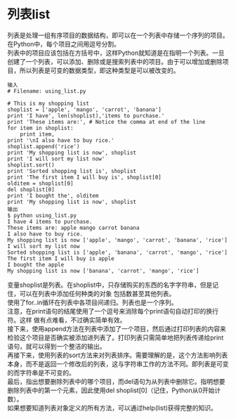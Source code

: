 # 列表list
列表是处理一组有序项目的数据结构，即可以在一个列表中存储一个序列的项目。在Python中，每个项目之间用逗号分割。  
列表中的项目应该包括在方括号中，这样Python就知道是在指明一个列表。一旦创建了一个列表，可以添加、删除或是搜索列表中的项目。由于可以增加或删除项目，所以列表是可变的数据类型，即这种类型是可以被改变的。

	输入
	# Filename: using_list.py

	# This is my shopping list
	shoplist = ['apple', 'mango', 'carrot', 'banana']
	print 'I have', len(shoplist),'items to purchase.'
	print 'These items are:', # Notice the comma at end of the line
	for item in shoplist:
		print item,
	print '\nI also have to buy rice.'
	shoplist.append('rice')
	print 'My shopping list is now', shoplist
	print 'I will sort my list now'
	shoplist.sort()
	print 'Sorted shopping list is', shoplist
	print 'The first item I will buy is', shoplist[0]
	olditem = shoplist[0]
	del shoplist[0]
	print 'I bought the', olditem
	print 'My shopping list is now', shoplist
	输出
	$ python using_list.py
	I have 4 items to purchase.
	These items are: apple mango carrot banana
	I also have to buy rice.
	My shopping list is now ['apple', 'mango', 'carrot', 'banana', 'rice']
	I will sort my list now
	Sorted shopping list is ['apple', 'banana', 'carrot', 'mango', 'rice']
	The first item I will buy is apple
	I bought the apple
	My shopping list is now ['banana', 'carrot', 'mango', 'rice']
变量shoplist是列表。在shoplist中，只存储购买的东西的名字字符串，但是记住，可以在列表中添加任何种类的对象 包括数甚至其他列表。  
使用了for..in循环在列表中各项目间递归。列表也是一个序列。  
注意，在print语句的结尾使用了一个逗号来消除每个print语句自动打印的换行符。这样
做有点难看，不过确实简单有效。  
接下来，使用append方法在列表中添加了一个项目，然后通过打印列表的内容来检验这个项目是否确实被添加进列表了。打印列表只需简单地把列表传递给print语句，就可以得到一个整洁的输出。  
再接下来，使用列表的sort方法来对列表排序。需要理解的是，这个方法影响列表本身，而不是返回一个修改后的列表，这与字符串工作的方法不同。即列表是可变的而字符串是不可变的。  
最后，指出想要删除列表中的哪个项目，而del语句为从列表中删除它。指明想要删除列表中的第一个元素，因此使用del shoplist[0]（记住，Python从0开始计数）。  
如果想要知道列表对象定义的所有方法，可以通过help(list)获得完整的知识。